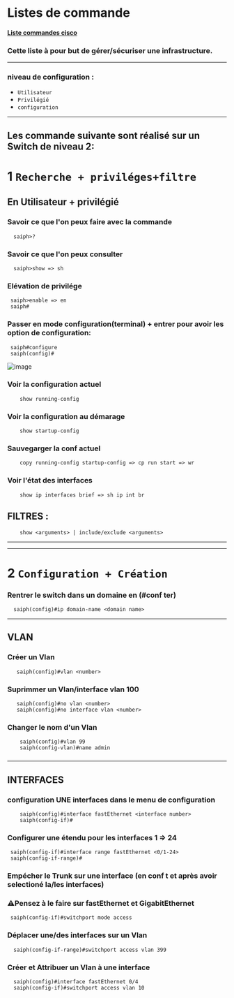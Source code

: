 # Listes de commande 

#### [Liste commandes cisco](https://fr.slideshare.net/slideshow/lexiquedecommandesciscopdfbarryfrench/267668238)

### Cette liste à pour but de gérer/sécuriser une infrastructure.

***
### niveau de configuration :
                  
* `Utilisateur`  
* `Privilégié`    
* `configuration` 
               
***

## Les commande suivante sont réalisé sur un Switch de niveau 2:

# 1 `Recherche + priviléges+filtre`


## En Utilisateur + privilégié

### Savoir ce que l'on peux faire avec la commande 
      saiph>?
      
### Savoir ce que l'on peux consulter
      saiph>show => sh

### Elévation de privilége
     saiph>enable => en 
     saiph#

### Passer en mode configuration(terminal) + entrer pour avoir les option de configuration:
     saiph#configure 
     saiph(config)#

![image](https://github.com/user-attachments/assets/315a820d-a652-4c49-a605-f8f88856df2b)

### Voir la configuration actuel

        show running-config

### Voir la configuration au démarage

        show startup-config

### Sauvegarger la conf actuel
        copy running-config startup-config => cp run start => wr


### Voir l'état des interfaces
        show ip interfaces brief => sh ip int br

## FILTRES : 
        show <arguments> | include/exclude <arguments>

***
***
# 2 `Configuration + Création`

### Rentrer le switch dans un domaine en (#conf ter)
      saiph(config)#ip domain-name <domain name>

***

## VLAN  
### Créer un Vlan
       saiph(config)#vlan <number>

### Suprimmer un Vlan/interface vlan 100
       saiph(config)#no vlan <number>
       saiph(config)#no interface vlan <number>

### Changer le nom d'un Vlan
        saiph(config)#vlan 99     
        saiph(config-vlan)#name admin

### 



***
## INTERFACES
### configuration UNE interfaces dans le menu de configuration
        saiph(config)#interface fastEthernet <interface number>
        saiph(config-if)#

### Configurer une étendu pour les interfaces 1 => 24
     saiph(config-if)#interface range fastEthernet <0/1-24>   
     saiph(config-if-range)#

### Empécher le Trunk sur une interface (en conf t et après avoir selectioné la/les interfaces)
### ⚠️Pensez à le faire sur fastEthernet et GigabitEthernet     
     saiph(config-if)#switchport mode access     

### Déplacer une/des interfaces sur un Vlan
      saiph(config-if-range)#switchport access vlan 399

### Créer et Attribuer un Vlan à une interface
      saiph(config)#interface fastEthernet 0/4
      saiph(config-if)#switchport access vlan 10


























